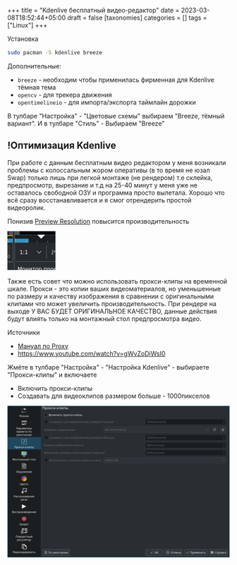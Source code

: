 +++
title = "Kdenlive бесплатный видео-редактор"
date = 2023-03-08T18:52:44+05:00
draft = false
[taxonomies]
categories = []
tags = ["Linux"]
+++

Установка
```sh
sudo pacman -S kdenlive breeze
```

Дополнительные:
* `breeze` - необходим чтобы применилась фирменная для Kdenlive тёмная тема
* `opencv` - для трекера движения
* `opentimelineio` - для импорта/экспорта таймлайн дорожки

В тулбаре "Настройка" - "Цветовые схемы" выбираем "Breeze, тёмный вариант". И в тулбаре "Стиль" - Выбираем "Breeze"

## !Оптимизация Kdenlive

При работе с данным бесплатным видео редактором у меня возникали проблемы с колоссальным жором оперативы (в то время не юзал Swap) только лишь при легкой монтаже (не рендером) т.е склейка, предпросмотр, вырезание и т.д на 25-40 минут у меня уже не оставалось свободной ОЗУ и программа просто вылетала. Хорошо что всё сразу восстанавливается и я смог отрендерить простой видеоролик.

Понизив [Preview Resolution](https://docs.kdenlive.org/en/user_interface/monitors.html#preview-resolution) повысится производительность

![](/images/kdenlive/preview-resolution.png)

Также есть совет что можно использовать прокси-клипы на временной шкале. Прокси - это копии ваших видеоматериалов, но уменьшенные по размеру и качеству изображения в сравнении с оригинальными клипами что может увеличить производительность. При рендере на выходе У ВАС БУДЕТ ОРИГИНАЛЬНОЕ КАЧЕСТВО, данные действия будут влиять только на монтажный стол предпросмотра видео.

Источники
* [Мануал по Proxy](https://docs.kdenlive.org/en/importing_and_assets_management/projects_and_files/project_settings.html#proxy-clips-tab)
* https://www.youtube.com/watch?v=gWvZoDiWsI0

Жмёте в тулбаре "Настройка" - "Настройка Kdenlive" - выбираете "Прокси-клипы" и включаете

* Включить прокси-клипы
* Создавать для видеоклипов размером больше - 1000пикселов

![](/images/kdenlive/proxy.png)

